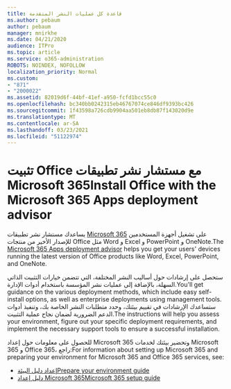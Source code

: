 ```yaml
---
title: قاعدة كل عمليات النشر المتقدمة
ms.author: pebaum
author: pebaum
manager: mnirkhe
ms.date: 04/21/2020
audience: ITPro
ms.topic: article
ms.service: o365-administration
ROBOTS: NOINDEX, NOFOLLOW
localization_priority: Normal
ms.custom:
- "871"
- "2000022"
ms.assetid: 82019d6f-44bf-41ef-a950-fcfd1bcc55c0
ms.openlocfilehash: bc340bb0242315eb46767074ce846df9393bc426
ms.sourcegitcommit: 1f43598a726cdb9904aa501eb8db87f143020d9e
ms.translationtype: MT
ms.contentlocale: ar-SA
ms.lasthandoff: 03/23/2021
ms.locfileid: "51122974"
---
```

# <a name="install-office-with-the-microsoft-365-apps-deployment-advisor"></a><span data-ttu-id="51101-102">تثبيت Office مع مستشار نشر تطبيقات Microsoft 365</span><span class="sxs-lookup"><span data-stu-id="51101-102">Install Office with the Microsoft 365 Apps deployment advisor</span></span>

<span data-ttu-id="51101-103">يساعدك مستشار نشر تطبيقات [Microsoft 365](https://go.microsoft.com/fwlink/?linkid=2145748) على تشغيل أجهزة المستخدمين للإصدار الأخير من منتجات Office مثل Word و Excel و PowerPoint و OneNote.</span><span class="sxs-lookup"><span data-stu-id="51101-103">The [Microsoft 365 Apps deployment advisor](https://go.microsoft.com/fwlink/?linkid=2145748) helps you get your users' devices running the latest version of Office products like Word, Excel, PowerPoint, and OneNote.</span></span>
  
<span data-ttu-id="51101-104">ستحصل على إرشادات حول أساليب النشر المختلفة، التي تتضمن خيارات التثبيت الذاتي السهلة، بالإضافة إلى عمليات نشر المؤسسة باستخدام أدوات الإدارة.</span><span class="sxs-lookup"><span data-stu-id="51101-104">You'll get guidance on the various deployment methods, which include easy self-install options, as well as enterprise deployments using management tools.</span></span> <span data-ttu-id="51101-105">ستساعدك الإرشادات في تقييم بيئتك، وحدد متطلبات النشر الخاصة بك، وتنفيذ أدوات الدعم الضرورية لضمان نجاح عملية التثبيت.</span><span class="sxs-lookup"><span data-stu-id="51101-105">The instructions will help you assess your environment, figure out your specific deployment requirements, and implement the necessary support tools to ensure a successful installation.</span></span>
  
<span data-ttu-id="51101-106">للحصول على معلومات حول إعداد Microsoft 365 وتحضير بيئتك لخدمات Microsoft 365 و Office 365، راجع:</span><span class="sxs-lookup"><span data-stu-id="51101-106">For information about setting up Microsoft 365 and preparing your environment for Microsoft 365 and Office 365 services, see:</span></span>

- [<span data-ttu-id="51101-107">إعداد دليل البيئة</span><span class="sxs-lookup"><span data-stu-id="51101-107">Prepare your environment guide</span></span>](https://go.microsoft.com/fwlink/?linkid=2005213)
- [<span data-ttu-id="51101-108">دليل إعداد Microsoft 365</span><span class="sxs-lookup"><span data-stu-id="51101-108">Microsoft 365 setup guide</span></span>](https://go.microsoft.com/fwlink/?linkid=2072646)
